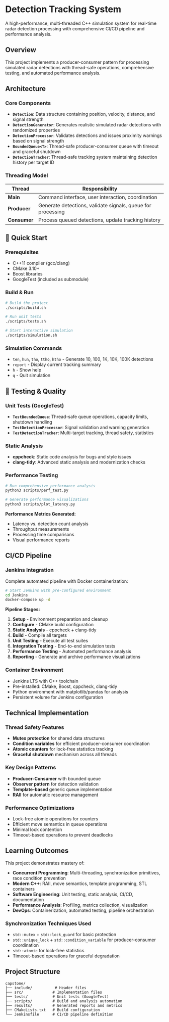 # Detection Tracking System

A high-performance, multi-threaded C++ simulation system for real-time radar detection processing with comprehensive CI/CD pipeline and performance analysis.

## Overview

This project implements a producer-consumer pattern for processing simulated radar detections with thread-safe operations, comprehensive testing, and automated performance analysis.

## Architecture

### Core Components
- **`Detection`**: Data structure containing position, velocity, distance, and signal strength
- **`DetectionGenerator`**: Generates realistic simulated radar detections with randomized properties
- **`DetectionProcessor`**: Validates detections and issues proximity warnings based on signal strength
- **`BoundedQueue<T>`**: Thread-safe producer-consumer queue with timeout and graceful shutdown
- **`DetectionTracker`**: Thread-safe tracking system maintaining detection history per target ID

### Threading Model
| Thread | Responsibility |
|--------|----------------|
| **Main** | Command interface, user interaction, coordination |
| **Producer** | Generate detections, validate signals, queue for processing |
| **Consumer** | Process queued detections, update tracking history |

## 🚀 Quick Start

### Prerequisites
- C++11 compiler (gcc/clang)
- CMake 3.10+
- Boost libraries
- GoogleTest (included as submodule)

### Build & Run
```bash
# Build the project
./scripts/build.sh

# Run unit tests
./scripts/tests.sh

# Start interactive simulation
./scripts/simulation.sh
```

### Simulation Commands
- `ten`, `hun`, `tho`, `ttho`, `htho` - Generate 10, 100, 1K, 10K, 100K detections
- `report` - Display current tracking summary
- `h` - Show help
- `q` - Quit simulation

## 🧪 Testing & Quality

### Unit Tests (GoogleTest)
- **`TestBoundedQueue`**: Thread-safe queue operations, capacity limits, shutdown handling
- **`TestDetectionProcessor`**: Signal validation and warning generation
- **`TestDetectionTracker`**: Multi-target tracking, thread safety, statistics

### Static Analysis
- **cppcheck**: Static code analysis for bugs and style issues
- **clang-tidy**: Advanced static analysis and modernization checks

### Performance Testing
```bash
# Run comprehensive performance analysis
python3 scripts/perf_test.py

# Generate performance visualizations
python3 scripts/plot_latency.py
```

**Performance Metrics Generated:**
- Latency vs. detection count analysis
- Throughput measurements
- Processing time comparisons
- Visual performance reports

## CI/CD Pipeline

### Jenkins Integration
Complete automated pipeline with Docker containerization:

```bash
# Start Jenkins with pre-configured environment
cd Jenkins
docker-compose up -d
```

**Pipeline Stages:**
1. **Setup** - Environment preparation and cleanup
2. **Configure** - CMake build configuration
3. **Static Analysis** - cppcheck + clang-tidy
4. **Build** - Compile all targets
5. **Unit Testing** - Execute all test suites
6. **Integration Testing** - End-to-end simulation tests
7. **Performance Testing** - Automated performance analysis
8. **Reporting** - Generate and archive performance visualizations

### Container Environment
- Jenkins LTS with C++ toolchain
- Pre-installed: CMake, Boost, cppcheck, clang-tidy
- Python environment with matplotlib/pandas for analysis
- Persistent volume for Jenkins configuration

## Technical Implementation

### Thread Safety Features
- **Mutex protection** for shared data structures
- **Condition variables** for efficient producer-consumer coordination
- **Atomic counters** for lock-free statistics tracking
- **Graceful shutdown** mechanism across all threads

### Key Design Patterns
- **Producer-Consumer** with bounded queue
- **Observer pattern** for detection validation
- **Template-based** generic queue implementation
- **RAII** for automatic resource management

### Performance Optimizations
- Lock-free atomic operations for counters
- Efficient move semantics in queue operations
- Minimal lock contention
- Timeout-based operations to prevent deadlocks

## Learning Outcomes

This project demonstrates mastery of:
- **Concurrent Programming**: Multi-threading, synchronization primitives, race condition prevention
- **Modern C++**: RAII, move semantics, template programming, STL containers
- **Software Engineering**: Unit testing, static analysis, CI/CD, documentation
- **Performance Analysis**: Profiling, metrics collection, visualization
- **DevOps**: Containerization, automated testing, pipeline orchestration

### Synchronization Techniques Used
- `std::mutex` + `std::lock_guard` for basic protection
- `std::unique_lock` + `std::condition_variable` for producer-consumer coordination
- `std::atomic` for lock-free statistics
- Timeout-based operations for graceful degradation

## Project Structure
```
capstone/
├── include/          # Header files
├── src/             # Implementation files
├── tests/           # Unit tests (GoogleTest)
├── scripts/         # Build and analysis automation
├── results/         # Generated reports and metrics
├── CMakeLists.txt   # Build configuration
└── Jenkinsfile      # CI/CD pipeline definition
```